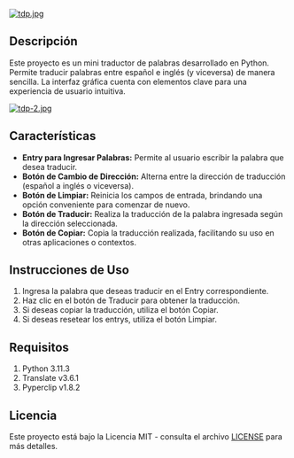 
[![tdp.jpg](https://i.postimg.cc/BbR5cWLK/tdp.jpg)](https://postimg.cc/jnQJtFhx)


## Descripción
Este proyecto es un mini traductor de palabras desarrollado en Python. Permite traducir palabras entre español e inglés (y viceversa) de manera sencilla. La interfaz gráfica cuenta con elementos clave para una experiencia de usuario intuitiva.


[![tdp-2.jpg](https://i.postimg.cc/3w9gf007/tdp-2.jpg)](https://postimg.cc/rd00Km9Y)

## Características
- **Entry para Ingresar Palabras:** Permite al usuario escribir la palabra que desea traducir.
- **Botón de Cambio de Dirección:** Alterna entre la dirección de traducción (español a inglés o viceversa).
- **Botón de Limpiar:** Reinicia los campos de entrada, brindando una opción conveniente para comenzar de nuevo.
- **Botón de Traducir:** Realiza la traducción de la palabra ingresada según la dirección seleccionada.
- **Botón de Copiar:** Copia la traducción realizada, facilitando su uso en otras aplicaciones o contextos.

## Instrucciones de Uso
1. Ingresa la palabra que deseas traducir en el Entry correspondiente.
2. Haz clic en el botón de Traducir para obtener la traducción.
3. Si deseas copiar la traducción, utiliza el botón Copiar.
4. Si deseas resetear los entrys, utiliza el botón Limpiar.
## Requisitos
1. Python 3.11.3
2. Translate v3.6.1
3. Pyperclip v1.8.2
## Licencia
Este proyecto está bajo la Licencia MIT - consulta el archivo [LICENSE](LICENSE) para más detalles.
